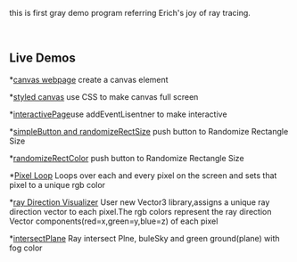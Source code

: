
this is  first gray demo program referring Erich's joy of ray tracing.

<br>
<h2> Live Demos </h2>

*[canvas webpage](https://lilycr73.github.io/2024TRproject/myWebpage-e1.html) create a canvas element

*[styled canvas](https://lilycr73.github.io/2024TRproject/styledCanvas-e2.html) use CSS to make canvas full screen

*[interactivePage](https://lilycr73.github.io/2024TRproject/interactivePage-e3.html)use addEventLisentner to make interactive

*[simpleButton and randomizeRectSize](https://lilycr73.github.io/2024TRproject/simpleButton-e4.html) push button to Randomize Rectangle Size

*[randomizeRectColor](https://lilycr73.github.io/2024TRproject/randomColor-e5.html) push button to Randomize Rectangle Size

*[Pixel Loop](https://lilycr73.github.io/2024TRproject/pixelLoop.html) Loops over each and every pixel on the screen and sets that pixel to a unique rgb color

*[ray Direction Visualizer](https://lilycr73.github.io/2024TRproject/rayDirection.html) User new Vector3 library,assigns a unique ray direction vector to each pixel.The rgb colors represent the ray direction Vector components(red=x,green=y,blue=z) of each pixel

*[intersectPlane](https://lilycr73.github.io/2024TRproject/intersectPlane.html) Ray intersect Plne, buleSky and green ground(plane) with fog color
